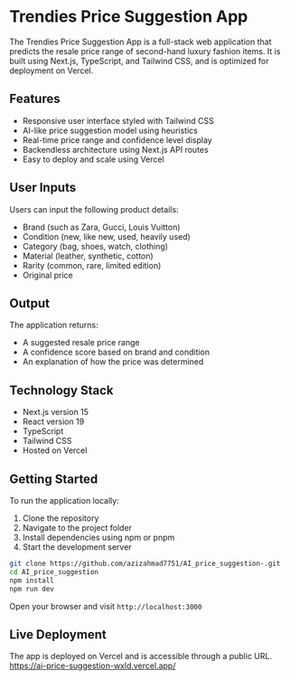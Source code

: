 
# Trendies Price Suggestion App

The Trendies Price Suggestion App is a full-stack web application that predicts the resale price range of second-hand luxury fashion items. It is built using Next.js, TypeScript, and Tailwind CSS, and is optimized for deployment on Vercel.

## Features

- Responsive user interface styled with Tailwind CSS
- AI-like price suggestion model using heuristics
- Real-time price range and confidence level display
- Backendless architecture using Next.js API routes
- Easy to deploy and scale using Vercel

## User Inputs

Users can input the following product details:

- Brand (such as Zara, Gucci, Louis Vuitton)
- Condition (new, like new, used, heavily used)
- Category (bag, shoes, watch, clothing)
- Material (leather, synthetic, cotton)
- Rarity (common, rare, limited edition)
- Original price

## Output

The application returns:

- A suggested resale price range
- A confidence score based on brand and condition
- An explanation of how the price was determined

## Technology Stack

- Next.js version 15
- React version 19
- TypeScript
- Tailwind CSS
- Hosted on Vercel

## Getting Started

To run the application locally:

1. Clone the repository
2. Navigate to the project folder
3. Install dependencies using npm or pnpm
4. Start the development server

```bash
git clone https://github.com/azizahmad7751/AI_price_suggestion-.git
cd AI_price_suggestion
npm install
npm run dev
```

Open your browser and visit `http://localhost:3000`

## Live Deployment

The app is deployed on Vercel and is accessible through a public URL.
https://ai-price-suggestion-wxld.vercel.app/
